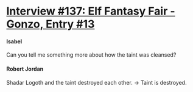 # [Interview #137: Elf Fantasy Fair - Gonzo, Entry #13](https://www.theoryland.com/intvmain.php?i=137#13)

#### Isabel

Can you tell me something more about how the taint was cleansed?

#### Robert Jordan

Shadar Logoth and the taint destroyed each other. -> Taint is destroyed.

